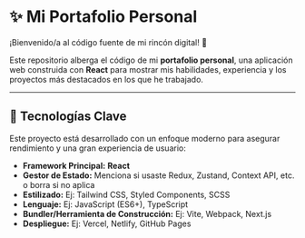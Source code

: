 # ✨ Mi Portafolio Personal

¡Bienvenido/a al código fuente de mi rincón digital! 👋

Este repositorio alberga el código de mi **portafolio personal**, una aplicación web construida con **React** para mostrar mis habilidades, experiencia y los proyectos más destacados en los que he trabajado.

---

## 🚀 Tecnologías Clave

Este proyecto está desarrollado con un enfoque moderno para asegurar rendimiento y una gran experiencia de usuario:

* **Framework Principal:** **React**
* **Gestor de Estado:** Menciona si usaste Redux, Zustand, Context API, etc. o borra si no aplica
* **Estilizado:** Ej: Tailwind CSS, Styled Components, SCSS
* **Lenguaje:** Ej: JavaScript (ES6+), TypeScript
* **Bundler/Herramienta de Construcción:** Ej: Vite, Webpack, Next.js
* **Despliegue:** Ej: Vercel, Netlify, GitHub Pages
